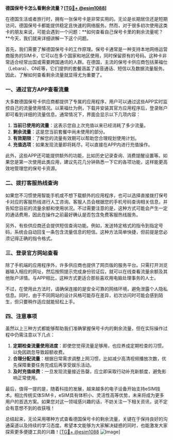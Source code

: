 **德国保号卡怎么看剩余流量？[[TG💪+ @esim1088](https://t.me/s/esim1088)]**

在德国生活或者旅行时，拥有一张保号卡是非常实用的。无论是长期居住还是短期访问，德国保号卡都能提供稳定且快速的网络服务。然而，对于很多初次使用这类卡的朋友来说，可能会遇到一个问题：**如何查看自己保号卡里的剩余流量呢？**今天，我们就来详细讲解一下这个问题。

首先，我们需要了解德国保号卡的工作原理。保号卡通常是一种支持本地网络运营商服务的SIM卡，它可以在多个国家和地区使用，同时保留原有的号码。这种卡非常适合经常出国或需要跨国通讯的人群。在德国，主流的保号卡供应商包括莱福仕（Lebara）、ONE等，它们提供的套餐涵盖了语音通话、短信以及数据流量服务。因此，了解如何查看剩余流量就显得尤为重要了。

### **一、通过官方APP查看流量**

大多数德国保号卡供应商都提供了专属的应用程序，用户可以通过这些APP实时监控自己的流量使用情况。以莱福仕为例，下载并安装其官方应用程序后，登录账户即可看到详细的流量信息。通常情况下，界面会显示以下几项内容：

1. **当前已使用的流量**：这表示您自上次充值以来已经消耗了多少流量。
2. **剩余流量**：这是您当前套餐中尚未使用的部分。
3. **有效期限**：了解您的流量有效期可以帮助您合理规划使用计划。
4. **充值选项**：如果发现流量即将耗尽，可以直接在APP内进行充值操作。

此外，这些APP还可能提供额外的功能，比如历史记录查询、消费提醒设置等。如果您是第一次使用此类应用，建议先花几分钟熟悉一下它的各项功能，这样能更高效地管理您的保号卡资源。

### **二、拨打客服热线查询**

如果您不习惯使用智能手机或不想下载额外的应用程序，也可以选择直接拨打保号卡对应的客服热线进行人工咨询。客服人员会根据您的手机号码查询相关信息，并告知您目前的流量余额和使用状况。不过需要注意的是，这种方式可能会产生一定的通话费用，因此在操作之前最好确认是否包含免费客服热线服务。

另外，有些供应商还会提供短信查询功能。例如，发送特定格式的指令到指定号码，系统会自动回复一条包含流量信息的短信。这种方法简单快捷，但前提是您必须记得正确的指令格式。

### **三、登录官方网站查看**

除了手机端的应用程序外，许多供应商也提供了网页版的服务平台。只需打开浏览器输入相应的网址，然后按照提示完成身份验证后，就可以在线查看流量余额及其他账户详情。与APP相比，这种方式更适合那些喜欢用电脑处理事务的人士。

不过，在使用此方法时，请确保连接的是安全可靠的网络环境，避免泄露个人隐私信息。同时，由于不同网站的设计风格可能存在差异，初次访问时可能会感到陌生，但只要稍作适应就能轻松上手。

### **四、注意事项**

虽然以上三种方式都能够帮助我们准确掌握保号卡内的剩余流量，但在实际操作过程中仍需注意以下几点：

1. **定期检查流量使用进度**：即使您觉得流量足够用，也应养成定期检查的习惯，以免因疏忽导致超额收费。
2. **合理分配流量**：根据日常需求调整上网习惯，比如减少高清视频播放次数，优先保障重要任务完成后再享受娱乐活动。
3. **及时充值续费**：一旦发现流量接近告罄，应立即采取行动补充新额度，避免影响正常使用。

最后，值得一提的是，随着科技的发展，越来越多的电子设备开始支持eSIM技术。相比传统实体SIM卡，eSIM具有体积小、灵活性高等优势，未来将成为更多用户的首选方案。如果您对这一领域感兴趣的话，不妨关注一下相关资讯，说不定会有意想不到的收获哦！

总结起来，无论采用哪种方式查看德国保号卡的剩余流量，关键在于保持良好的沟通渠道以及持续的学习态度。希望本文能够为大家解决疑惑的同时，也能激发大家探索更多便捷工具的兴趣！[[TG💪+ @esim1088](https://t.me/s/esim1088) ![Image](https://i.postimg.cc/4NQfJmqS/Snipaste-2025-05-13-00-14-12.png)]